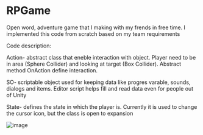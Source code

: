 # RPGame
Open word, adventure game that I making with my frends in free time.
I implemented this code from scratch based on my team requirements 
 

Code description:

Action- abstract class that eneble interaction with object. Player need to be in area (Sphere Collider) and looking at target (Box Collider). Abstract method OnAction define interaction.

SO- scriptable object used for keeping data like progres varable, sounds, dialogs and items. Editor script helps fill and read data even for people out of Unity    

State- defines the state in which the player is. Currently it is used to change the cursor icon, but the class is open to expansion

 
![image](https://user-images.githubusercontent.com/28359348/121397453-9e960600-c954-11eb-997e-0c667a2bf2be.png)
